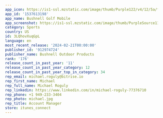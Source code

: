```yaml
---
app_icon: https://is1-ssl.mzstatic.com/image/thumb/Purple122/v4/12/5a/f5/125af5c7-3be8-2873-f172-8a4ea91447a3/AppIcon-0-1x_U007emarketing-0-7-0-0-85-220-0.png/1024x1024bb.png
app_id: '1537613198'
app_name: Bushnell Golf Mobile
app_screenshot: https://is1-ssl.mzstatic.com/image/thumb/PurpleSource112/v4/fd/da/05/fdda05b0-16fb-3279-56f7-774f7919a6ae/12b86b59-13d2-4dd7-bdf5-a5bdf1aaadd9_1.PNG/1242x2688bb.png
category: Sports
country: US
id: 3LQhovXuqGpL
language: en
most_recent_release: '2024-02-21T00:00:00'
publisher_id: '912974724'
publisher_name: Bushnell Outdoor Products
rank: '176'
release_count_in_past_year: '11'
release_count_in_past_year_category: 12
release_count_in_past_year_top_in_category: 34
rep_email: michael.roguly@bitrise.io
rep_first_name: Michael
rep_full_name: Michael Roguly
rep_linkedin: https://www.linkedin.com/in/michael-roguly-77376710
rep_phone: +1 949-233-3404
rep_photo: michael.jpg
rep_title: Account Manager
store: itunes_connect
---
```

